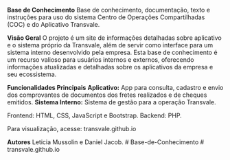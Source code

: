 **Base de Conhecimento**
Base de conhecimento, documentação, texto e instruções para uso do sistema Centro de Operações Compartilhadas (COC) e do Aplicativo Transvale.

**Visão Geral**
O projeto é um site de informações detalhadas sobre aplicativo e o sistema próprio da Transvale, além de servir como interface para um sistema interno desenvolvido pela empresa. Esta base de conhecimento é um recurso valioso para usuários internos e externos, oferecendo informações atualizadas e detalhadas sobre os aplicativos da empresa e seu ecossistema.

**Funcionalidades Principais**
**Aplicativo:** App para consulta, cadastro e envio dos comprovantes de documentos dos fretes realizados e de cheques emitidos.
**Sistema Interno:** Sistema de gestão para a operação Transvale.

Frontend: HTML, CSS, JavaScript e Bootstrap. 
Backend: PHP.

Para visualização, acesse: transvale.github.io

**Autores**
Leticia Mussolin e Daniel Jacob. 
#   B a s e - d e - C o n h e c i m e n t o  
 #   t r a n s v a l e . g i t h u b . i o  
 